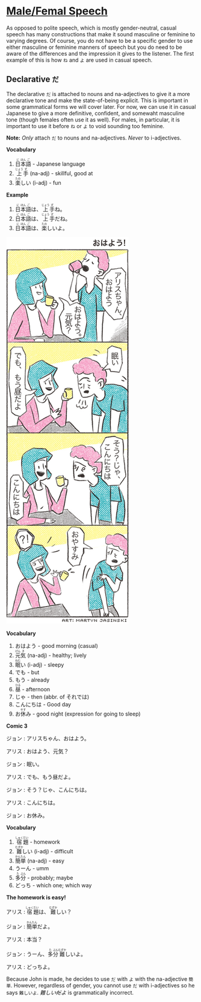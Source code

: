 # [Male/Femal Speech](http://www.guidetojapanese.org/learn/complete/male_female)

As opposed to polite speech, which is mostly gender-neutral, casual speech has many constructions that make it sound masculine or feminine to varying degrees. Of course, you do not have to be a specific gender to use either masculine or feminine manners of speech but you do need to be aware of the differences and the impression it gives to the listener. The first example of this is how `ね` and `よ` are used in casual speech.

## Declarative `だ`

The declarative `だ` is attached to nouns and na-adjectives to give it a more declarative tone and make the state-of-being explicit. This is important in some grammatical forms we will cover later. For now, we can use it in casual Japanese to give a more definitive, confident, and somewaht masculine tone (though females often use it as well). For males, in particular, it is important to use it before `ね` or `よ` to void sounding too feminine.

__Note:__ *Only* attach `だ` to nouns and na-adjectives. *Never* to i-adjectives.

__Vocabulary__

1. <ruby>日<rt>に</rt>本<rt>ほん</rt>語<rt>ご</rt></ruby> - Japanese language
1. <ruby>上<rt>じょう</rt>手<rt>ず</rt></ruby> (na-adj) - skillful, good at
1. <ruby>楽<rt>たの</rt>しい</ruby> (i-adj) - fun

__Example__

1. <ruby>日<rt>に</rt>本<rt>ほん</rt>語<rt>ご</rt>は、<rt></rt>上<rt>じょう</rt>手<rt>ず</rt>ね。</ruby>
1. <ruby>日<rt>に</rt>本<rt>ほん</rt>語<rt>ご</rt>は、<rt></rt>上<rt>じょう</rt>手<rt>ず</rt>だね。</ruby>
1. <ruby>日<rt>に</rt>本<rt>ほん</rt>語<rt>ご</rt>は、<rt></rt>楽<rt>たの</rt>しいよ。</ruby>

![](comic3.jpg)

__Vocabulary__

1. おはよう - good morning (casual)
1. <ruby>元<rt>げん</rt>気<rt>き</rt></ruby> (na-adj) - healthy; lively
1. <ruby>眠<rt>ねむ</rt>い</ruby> (i-adj) - sleepy
1. でも - but
1. もう - already
1. <ruby>昼<rt>ひる</rt></ruby> - afternoon
1. じゃ - then (abbr. of それでは)
1. こんにちは - Good day
1. <ruby>お<rt></rt>休<rt>やす</rt>み</ruby> - good night (expression for going to sleep)

__Comic 3__

ジョン : アリスちゃん、おはよう。

アリス : おはよう、元気？

ジョン : 眠い。

アリス : でも、もう昼だよ。

ジョン : そう？じゃ、こんにちは。

アリス : こんにちは。

ジョン : お休み。

__Vocabulary__

1. <ruby>宿<rt>しゅく</rt>題<rt>だい</rt></ruby> - homework
1. <ruby>難<rt>むずか</rt>しい</ruby> (i-adj) - difficult
1. <ruby>簡<rt>かん</rt>単<rt>たん</rt></ruby> (na-adj) - easy
1. うーん - umm
1. <ruby>多<rt>た</rt>分<rt>ぶん</rt></ruby> - probably; maybe
1. どっち - which one; which way

__The homework is easy!__

アリス : <ruby>宿<rt>しゅく</rt>題<rt>だい</rt>は、<rt></rt>難<rt>むずか</rt>しい？</ruby>

ジョン : <ruby>簡<rt>かん</rt>単<rt>たん</rt>だよ。</ruby>

アリス : 本当？

ジョン : <ruby>うーん、<rt></rt>多<rt>た</rt>分<rt>ぶん</rt>難<rt>むずか</rt>しいよ。</ruby>

アリス : どっちよ。

Because John is made, he decides to use `だ` with `よ` with the na-adjective `簡単`. However, regardless of gender, you cannot use `だ` with i-adjectives so he says `難しいよ`. *難しい~~だ~~よ* is grammatically incorrect.
